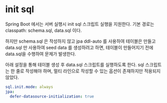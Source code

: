 # init sql

Spring Boot 에서는 서버 실행시 init sql 스크립트 실행을 지원한다.
기본 경로는 classpath: schema.sql, data.sql 이다.

하지만 schema.sql 은 작성하지 않고 jpa ddl-auto 를 사용하여 테이블은 만들고 data.sql 만 사용하여 seed data 를 생성하려고 하면, 테이블이 만들어지기 전에 data.sql을 수행하여
문제가 발생한다.

아래 설정을 통해 테이블 생성 후 data.sql 스크립트를 실행하도록 한다.
sql 스크립트는 한 줄로 작성해야 하며, 멀티 라인으로 작성할 수 있는 옵션이 존재하지만 적용되지 않았다.

```yaml
sql.init.mode: always
jpa:
  defer-datasource-initialization: true
```


